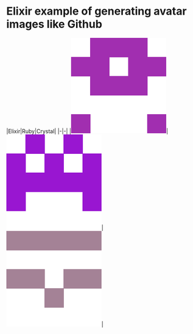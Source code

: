 # Elixir example of generating avatar images like Github

|Elixir|Ruby|Crystal|
|-|-|
|![Elixir][Elixir]|![Ruby][Ruby]|![Crystal][Crystal]|

[Elixir]: images/Elixir.jpg
[Ruby]: images/Ruby.jpg
[Crystal]: images/Crystal.jpg